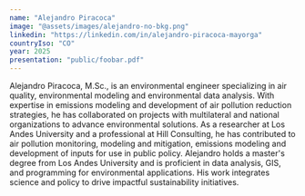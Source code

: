 ```yaml
---
name: "Alejandro Piracoca"
image: "@assets/images/alejandro-no-bkg.png"
linkedin: "https://linkedin.com/in/alejandro-piracoca-mayorga"
countryIso: "CO"
year: 2025
presentation: "public/foobar.pdf"
---
```


Alejandro Piracoca, M.Sc., is an environmental engineer specializing in air quality, environmental modeling and environmental data analysis. With expertise in emissions modeling and development of air pollution reduction strategies, he has collaborated on projects with multilateral and national organizations to advance environmental solutions. As a researcher at Los Andes University and a professional at Hill Consulting, he has contributed to air pollution monitoring, modeling and mitigation, emissions modeling and development of inputs for use in public policy. Alejandro holds a master's degree from Los Andes University and is proficient in data analysis, GIS, and programming for environmental applications. His work integrates science and policy to drive impactful sustainability initiatives.
